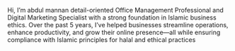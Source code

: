 Hi, I’m abdul mannan detail-oriented Office Management Professional and Digital Marketing Specialist with a strong foundation in Islamic business ethics. Over the past 5 years,
I’ve helped businesses streamline operations, enhance productivity, and grow their online presence—all while ensuring compliance with Islamic principles for halal and ethical practices
